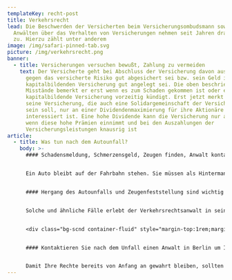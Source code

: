 ```yaml
---
templateKey: recht-post
title: Verkehrsrecht
lead: Die Beschwerden der Versicherten beim Versicherungsombudsmann sowie bei
  Anwälten über das Verhalten von Versicherungen nehmen seit Jahren dramatisch
  zu. Hierzu zählt unter anderem
image: /img/safari-pinned-tab.svg
picture: /img/verkehrsrecht.png
banner:
  - title: Versicherungen versuchen bewußt, Zahlung zu vermeiden
    text: Der Versicherte geht bei Abschluss der Versicherung davon aus, dass er
      gegen das versicherte Risiko gut abgesichert sei bzw. sein Geld in der
      kapitalbildenden Versicherung gut angelegt sei. Die oben beschriebenen
      Misstände bemerkt er erst wenn es zum Schaden gekommen ist oder er die
      kapitalbildende Versicherung vorzeitig kündigt. Erst jetzt merkt er, dass
      seine Versicherung, die auch eine Solidargemeinschaft der Versicherten
      sein soll, nur an einer Dividendenmaximierung für ihre Aktionäre
      interessiert ist. Eine hohe Dividende kann die Versicherung nur auszahlen,
      wenn diese hohe Prämien einnimmt und bei den Auszahlungen der
      Versicherungsleistungen knausrig ist
article:
  - title: Was tun nach dem Autounfall?
    body: >-
      #### Schadensmeldung, Schmerzensgeld, Zeugen finden, Anwalt kontaktieren


      Ein Auto bleibt auf der Fahrbahn stehen. Sie müssen als Hintermann ihr Auto ebenfalls zum Stehen bringen, weil die Verkehrslage ein Überholen nicht ermöglicht. Was Sie nicht wissen ist, dass das vordere Auto beabsichtigt rückwärts in eine Parklücke einzuparken. Als Sie sehen, dass die Rückfahrleuchten eingeschaltet sind und das vordere Auto rückwärts fährt, hupen Sie, um den sich abzeichnenden Verkehrsunfall zu verhindern. Dennoch fährt der Vordermann rückwärts weiter, so dass es zum Auffahrunfall kommt. Erbost springt der Vordermann aus dem Fahrzeug und schreit Sie an, weshalb Sie nicht aufgepasst hätten. Er wirft Ihnen vor, dass Sie den Verkehrsunfall durch sein Auffahren verursacht hätten. Ob Sie nicht gesehen hätten, dass er, der Vordermann, gestanden habe.


      #### Hergang des Autounfalls und Zeugenfeststellung sind wichtig


      Solche und ähnliche Fälle erlebt der Verkehrsrechtsanwalt in seinem Alltag immer wieder. Das Gericht war bei dem Verkehrsunfall nicht anwesend, so dass es neutral anhand des von Ihrem Anwalt und des Unfallgegners geschilderten Verkehrsunfalls und der vorliegenden Beweismittel über die Haftung aus dem Verkehrsunfall entscheiden muss. Wenn Sie folgende Tipps, die ein Rechtsanwalt für Verkehrsrecht in Berlin für Sie zusammengestellt hat, beachten, erhöhen Sie Ihre Chancen in einem Prozess und der Anwalt kann Ihre Rechte nach einem Verkehrsunfall erfolgreicher durchsetzen. 


      <div class="bg-scnd container-fluid" style="margin-top:1rem;margin-bottom:1rem;"><div class="container"><div class="justify-content-center row"><div class="col-md-auto"><h2 style="text-align: right; width: fit-content;">Jetzt Kontakt aufnehmen</h2></div><div class="col-md-auto"><a href="/kontakt" class="btn btn-primary">Zum Kontaktformular</a></div></div></div></div>


      #### Kontaktieren Sie nach dem Unfall einen Anwalt in Berlin um Ihre Rechte zu wahren


      Damit Ihre Rechte bereits von Anfang an gewahrt bleiben, sollten Sie unmittelbar nach dem Unfall einen Anwalt beauftragen. Betreiben Sie die Schadenregulierung selber, wenden Sie Zeit auf, die Ihnen die Versicherung nicht ersetzt und Sie gehen das Risiko ein, unwissentlich Fehler zu machen. Hat der Unfallgegner die alleinige Schuld an dem Verkehrsunfall, muss er Ihre Kosten für den beauftragten Anwalt erstatten. Für eine Erstberatung steht Ihnen ein im Verkehrsrecht tätiger Anwalt in Berlin (Kontaktformular) zur Verfügung.
---
```

